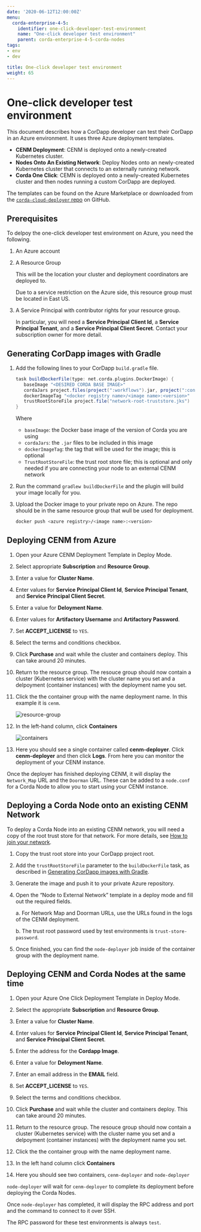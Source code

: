 ```yaml
---
date: '2020-06-12T12:00:00Z'
menu:
  corda-enterprise-4-5:
    identifier: one-click-developer-test-environment
    name: "One-click developer test environment"
    parent: corda-enterprise-4-5-corda-nodes
tags:
- env
- dev

title: One-click developer test environment
weight: 65
---
```



# One-click developer test environment

This document describes how a CorDapp developer can test their CorDapp in an Azure environment. It uses three Azure deployment templates.

* **CENM Deployment**: CENM is deployed onto a newly-created Kubernetes cluster.
* **Nodes Onto An Existing Network**: Deploy Nodes onto an newly-created Kubernetes cluster that connects to an externally running network.
* **Corda One Click**: CEMN is deployed onto a newly-created Kubernetes cluster and then nodes running a custom CorDapp are deployed.

The templates can be found on the Azure Marketplace or downloaded from the [`corda-cloud-deployer` repo](https://github.com/corda/corda-cloud-deployer/) on GitHub.

## Prerequisites

To delpoy the one-click developer test environment on Azure, you need the following.

1. An Azure account
2. A Resource Group

   This will be the location your cluster and deployment coordinators are deployed to.

   Due to a service restriction on the Azure side, this resource group must be located in East US.
3. A Service Principal with contributor rights for your resource group.

   In particular, you will need a **Service Principal Client Id**, a **Service Principal Tenant**, and a **Service Principal Client Secret**. Contact your subscription owner for more detail.

## Generating CorDapp images with Gradle

1. Add the following lines to your CorDapp `build.gradle` file.

   ```gradle
   task buildDockerFile(type: net.corda.plugins.DockerImage) {
      baseImage "<DESIRED CORDA BASE IMAGE>"
      cordaJars project.files(project(":workflows").jar, project(":contracts").jar, jar)
      dockerImageTag "<docker registry name>/<image name>:<version>"
      trustRootStoreFile project.file("network-root-truststore.jks")
   }
   ```

   Where
   * `baseImage`: the Docker base image of the version of Corda you are using
   * `cordaJars`: the `.jar` files to be included in this image
   * `dockerImageTag`: the tag that will be used for the image; this is optional
   * `TrustRootStoreFile`: the trust root store file; this is optional and
   only needed if you are connecting your node to an external CENM network

2. Run the command `gradlew buildDockerFile` and the plugin will build your image locally for you.

3. Upload the Docker image to your private repo on Azure. The repo should be in the same resource group that wull be used for deployment.

   ```bash
   docker push <azure registry>/<image name>:<version>
   ```

## Deploying CENM from Azure

[resource-group]: ../../resources/resource-group.png
[containers]: ../../resources/containers.png

1. Open your Azure CENM Deployment Template in Deploy Mode.

2. Select appropriate **Subscription** and **Resource Group**.

3. Enter a value for **Cluster Name**.

4. Enter values for **Service Principal Client Id**, **Service Principal Tenant**, and **Service Principal Client Secret**.

5. Enter a value for **Deloyment Name**.

6. Enter values for **Artifactory Username** and **Artifactory Password**.

7. Set **ACCEPT_LICENSE** to `YES`.

8. Select the terms and conditions checkbox.

9. Click **Purchase** and wait while the cluster and containers deploy. This can take around 20 minutes.

10. Return to the resource group. The resouce group should now contain a cluster (Kubernetes service) with the cluster name you set and a delpoyment (container instances) with the deployment name you set.

11. Click the the container group with the name deployment name. In this example it is `cenm`.

    ![resource-group]

12. In the left-hand column, click **Containers**

    ![containers]

13. Here you should see a single container called **cenm-deployer**. Click **cenm-deployer** and then click **Logs**. From here you can monitor the deployment of your CENM instance.

Once the deployer has finished deploying CENM, it will display the `Network_Map` URL and the `Doorman` URL. These can be added to a `node.conf` for a Corda Node to allow you to start using your CENM instance.

## Deploying a Corda Node onto an existing CENM Network

To deploy a Corda Node into an existing CENM network, you will need a copy of the root trust store for that network. For more details, see [How to join your network](../../../../cenm/1.2/deployment-kubernetes.md#how-to-join-your-network).

1. Copy the trust root store into your CorDapp project root.
2. Add the `trustRootStoreFile` parameter to the `buildDockerFile` task, as described in [Generating CorDapp images with Gradle](#generating-cordapp-images-with-gradle).
3. Generate the image and push it to your private Azure repository.
4. Open the “Node to External Network” template in a deploy mode and fill out the required fields.

   a. For Network Map and Doorman URLs, use the URLs found in the logs of the CENM deployment.

   b.  The trust root password used by test environments is `trust-store-password`.
5. Once finished, you can find the `node-deployer` job inside of the container group with the deployment name.

## Deploying CENM and Corda Nodes at the same time

1. Open your Azure One Click Deployment Template in Deploy Mode.

1. Select the appropriate **Subscription** and **Resource Group**.

1. Enter a value for **Cluster Name**.

1. Enter values for **Service Principal Client Id**, **Service Principal Tenant**, and **Service Principal Client Secret**.

1. Enter the address for the **Cordapp Image**.

1. Enter a value for **Deloyment Name**.

1. Enter an email address in the **EMAIL** field.

1. Set **ACCEPT_LICENSE** to `YES`.

1. Select the terms and conditions checkbox.

1. Click **Purchase** and wait while the cluster and containers deploy. This can take around 20 minutes.

1. Return to the resource group. The resouce group should now contain a cluster (Kubernetes service) with the cluster name you set and a delpoyment (container instances) with the deployment name you set.

1. Click the the container group with the name deployment name.

1. In the left hand column click **Containers**

1. Here you should see two containers, `cenm-deployer` and `node-deployer`

`node-deployer` will wait for `cenm-deployer` to complete its deployment before deploying the Corda Nodes.

Once `node-deployer` has completed, it will display the RPC address and port and the command to connect to it over SSH.

The RPC password for these test environments is always `test`.
